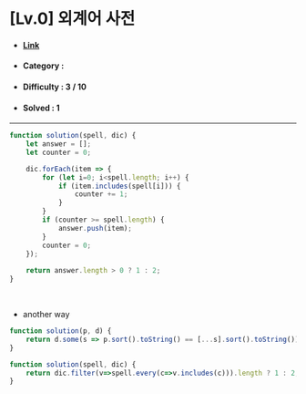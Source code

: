 # [Lv.0] 외계어 사전
* #### [Link](https://school.programmers.co.kr/learn/courses/30/lessons/120869)
* #### Category : 
* #### Difficulty : 3 / 10  
* #### Solved : 1

<hr />

```js
function solution(spell, dic) {
    let answer = [];
    let counter = 0;

    dic.forEach(item => {
        for (let i=0; i<spell.length; i++) {
            if (item.includes(spell[i])) {
                counter += 1;
            }
        }
        if (counter >= spell.length) {
            answer.push(item);
        }
        counter = 0;
    });
    
    return answer.length > 0 ? 1 : 2;
}
```

<br />

* another way  
```js
function solution(p, d) {
    return d.some(s => p.sort().toString() == [...s].sort().toString()) ? 1 : 2;
}
```
```js
function solution(spell, dic) {
    return dic.filter(v=>spell.every(c=>v.includes(c))).length ? 1 : 2;
}
```